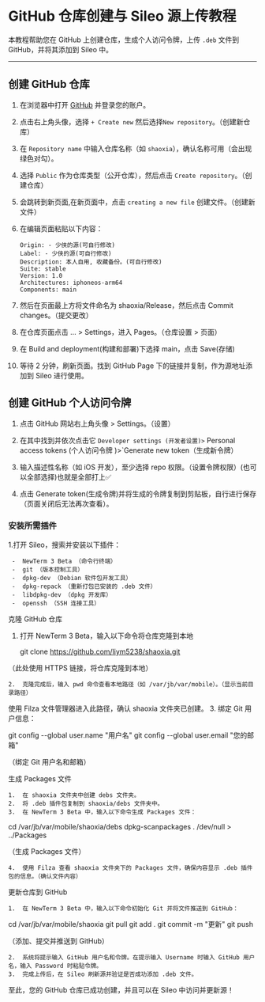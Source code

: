 # GitHub 仓库创建与 Sileo 源上传教程

本教程帮助您在 GitHub 上创建仓库，生成个人访问令牌，上传 `.deb` 文件到 GitHub，并将其添加到 Sileo 中。

---

## 创建 GitHub 仓库

1. 在浏览器中打开 [GitHub](https://github.com/) 并登录您的账户。
2. 点击右上角头像，选择 `+ Create new` 然后选择`New repository`。（创建新仓库）
3. 在 `Repository name` 中输入仓库名称（如 `shaoxia`），确认名称可用（会出现绿色对勾）。
4. 选择 `Public` 作为仓库类型（公开仓库），然后点击 `Create repository`。（创建仓库）
5. 会跳转到新页面,在新页面中，点击 `creating a new file` 创建文件。（创建新文件）
6. 在编辑页面粘贴以下内容：

   ```plaintext
   Origin: - 少侠的源(可自行修改)
   Label: - 少侠的源(可自行修改)
   Description: 本人自用, 收藏备份。(可自行修改)
   Suite: stable
   Version: 1.0
   Architectures: iphoneos-arm64
   Components: main

7.	然后在页面最上方将文件命名为 shaoxia/Release，然后点击 Commit changes。（提交更改）
8.	在仓库页面点击 ... > Settings，进入 Pages。（仓库设置 > 页面）
9.	在 Build and deployment(构建和部署)下选择 main，点击 Save(存储)
10.	等待 2 分钟，刷新页面。找到 GitHub Page 下的链接并复制，作为源地址添加到 Sileo 进行使用。

## 创建 GitHub 个人访问令牌

1.	点击 GitHub 网站右上角头像 > Settings。（设置）
2.	在其中找到并依次点击它 `Developer settings (开发者设置)>` Personal access tokens (个人访问令牌 )>`Generate new token（生成新令牌）

3.	输入描述性名称（如 iOS 开发），至少选择 repo 权限。（设置令牌权限）(也可以全部选择)也就是全部打上✅

4.	点击 Generate token(生成令牌)并将生成的令牌复制到剪贴板，自行进行保存（页面关闭后无法再次查看）。

### 安装所需插件
1.打开 Sileo，搜索并安装以下插件：

     -  NewTerm 3 Beta （命令行终端）
     -  git （版本控制工具）
     -  dpkg-dev （Debian 软件包开发工具）
     -  dpkg-repack （重新打包已安装的 .deb 文件）
     -  libdpkg-dev （dpkg 开发库）
     -  openssh （SSH 连接工具）

克隆 GitHub 仓库
1.	打开 NewTerm 3 Beta，输入以下命令将仓库克隆到本地

  	git clone https://github.com/liym5238/shaoxia.git

（此处使用 HTTPS 链接，将仓库克隆到本地）

	2.	克隆完成后，输入 pwd 命令查看本地路径（如 /var/jb/var/mobile）。（显示当前目录路径）
使用 Filza 文件管理器进入此路径，确认 shaoxia 文件夹已创建。
	3.	绑定 Git 用户信息：

git config --global user.name "用户名"
git config --global user.email "您的邮箱"

（绑定 Git 用户名和邮箱）

生成 Packages 文件

	1.	在 shaoxia 文件夹中创建 debs 文件夹。
	2.	将 .deb 插件包复制到 shaoxia/debs 文件夹中。
	3.	在 NewTerm 3 Beta 中，输入以下命令生成 Packages 文件：

cd /var/jb/var/mobile/shaoxia/debs
dpkg-scanpackages . /dev/null > ../Packages

（生成 Packages 文件）

	4.	使用 Filza 查看 shaoxia 文件夹下的 Packages 文件，确保内容显示 .deb 插件包的信息。（确认文件内容）

更新仓库到 GitHub

	1.	在 NewTerm 3 Beta 中，输入以下命令初始化 Git 并将文件推送到 GitHub：

cd /var/jb/var/mobile/shaoxia
git pull
git add .
git commit -m "更新"
git push

（添加、提交并推送到 GitHub）

	2.	系统将提示输入 GitHub 用户名和令牌。在提示输入 Username 时输入 GitHub 用户名，输入 Password 时粘贴令牌。
	3.	完成上传后，在 Sileo 刷新源并验证是否成功添加 .deb 文件。

至此，您的 GitHub 仓库已成功创建，并且可以在 Sileo 中访问并更新源！

